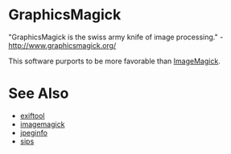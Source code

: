 # GraphicsMagick

"GraphicsMagick is the swiss army knife of image processing." - <http://www.graphicsmagick.org/>

This software purports to be more favorable than [ImageMagick](imagemagick).

# See Also

- [exiftool](exiftool)
- [imagemagick](imagemagick)
- [jpeginfo](jpeginfo)
- [sips](sips)
